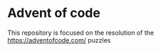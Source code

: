 # Advent of code

This repository is focused on the resolution of the https://adventofcode.com/ puzzles
